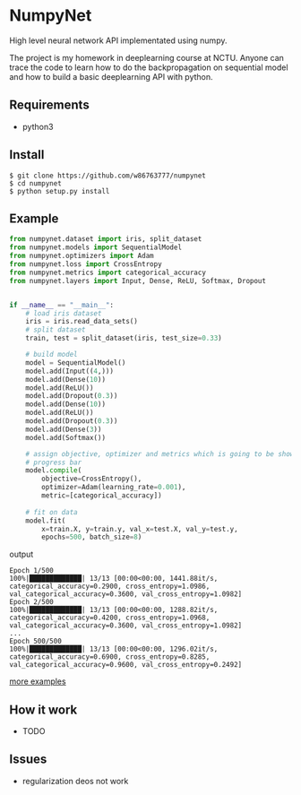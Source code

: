 # NumpyNet

High level neural network API implementated using numpy.

The project is my homework in deeplearning course at NCTU. Anyone can trace the code to learn how to do the backpropagation on sequential model and how to build a basic deeplearning API with python.

## Requirements
- python3

## Install
```
$ git clone https://github.com/w86763777/numpynet
$ cd numpynet
$ python setup.py install
```

## Example

```python
from numpynet.dataset import iris, split_dataset
from numpynet.models import SequentialModel
from numpynet.optimizers import Adam
from numpynet.loss import CrossEntropy
from numpynet.metrics import categorical_accuracy
from numpynet.layers import Input, Dense, ReLU, Softmax, Dropout


if __name__ == "__main__":
    # load iris dataset
    iris = iris.read_data_sets()
    # split dataset
    train, test = split_dataset(iris, test_size=0.33)

    # build model
    model = SequentialModel()
    model.add(Input((4,)))
    model.add(Dense(10))
    model.add(ReLU())
    model.add(Dropout(0.3))
    model.add(Dense(10))
    model.add(ReLU())
    model.add(Dropout(0.3))
    model.add(Dense(3))
    model.add(Softmax())

    # assign objective, optimizer and metrics which is going to be shown on
    # progress bar
    model.compile(
        objective=CrossEntropy(),
        optimizer=Adam(learning_rate=0.001),
        metric=[categorical_accuracy])
    
    # fit on data
    model.fit(
        x=train.X, y=train.y, val_x=test.X, val_y=test.y,
        epochs=500, batch_size=8)

```

output

```
Epoch 1/500
100%|█████████████| 13/13 [00:00<00:00, 1441.88it/s, categorical_accuracy=0.2900, cross_entropy=1.0986, val_categorical_accuracy=0.3600, val_cross_entropy=1.0982]
Epoch 2/500
100%|█████████████| 13/13 [00:00<00:00, 1288.82it/s, categorical_accuracy=0.4200, cross_entropy=1.0968, val_categorical_accuracy=0.3600, val_cross_entropy=1.0982]
...
Epoch 500/500
100%|█████████████| 13/13 [00:00<00:00, 1296.02it/s, categorical_accuracy=0.6900, cross_entropy=0.8285, val_categorical_accuracy=0.9600, val_cross_entropy=0.2492]
```

[more examples](https://github.com/w86763777/numpynet/tree/master/examples)

## How it work

- TODO


## Issues
- regularization deos not work
